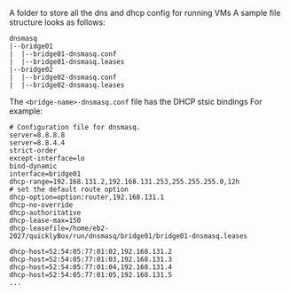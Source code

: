 A folder to store all the dns and dhcp config for running VMs
A sample file structure looks as follows:
```
dnsmasq
|--bridge01
|  |--bridge01-dnsmasq.conf
|  |--bridge01-dnsmasq.leases
|--bridge02
|  |--bridge02-dnsmasq.conf
|  |--bridge02-dnsmasq.leases
```

The `<bridge-name>-dnsmasq.conf` file has the DHCP stsic bindings
For example:
```
# Configuration file for dnsmasq.
server=8.8.8.8
server=8.8.4.4
strict-order
except-interface=lo
bind-dynamic
interface=bridge01
dhcp-range=192.168.131.2,192.168.131.253,255.255.255.0,12h
# set the default route option
dhcp-option=option:router,192.168.131.1
dhcp-no-override
dhcp-authoritative
dhcp-lease-max=150
dhcp-leasefile=/home/eb2-2027/quicklyBox/run/dnsmasq/bridge01/bridge01-dnsmasq.leases

dhcp-host=52:54:05:77:01:02,192.168.131.2
dhcp-host=52:54:05:77:01:03,192.168.131.3
dhcp-host=52:54:05:77:01:04,192.168.131.4
dhcp-host=52:54:05:77:01:05,192.168.131.5
...
```